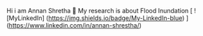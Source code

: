 Hi i am Annan Shretha
📖 My research is about Flood Inundation
[ ![MyLinkedIn] (https://img.shields.io/badge/My-LinkedIn-blue) ]
(https://www.linkedin.com/in/annan-shrestha/)

